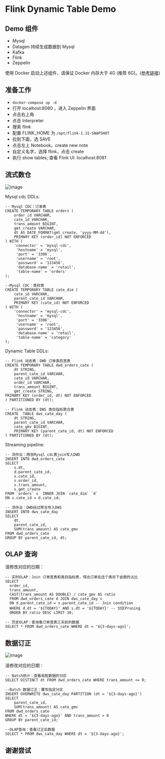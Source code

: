 # Flink Dynamic Table Demo

## Demo 组件
- Mysql
- Datagen 持续生成数据到 Mysql
- Kafka
- Flink
- Zeppelin

使用 Docker 启动上述组件，请保证 Docker 内存大于 4G (推荐 6G)。([参考链接](https://docs.docker.com/desktop/mac/))

## 准备工作
- `docker-compose up -d`
- 打开 localhost:8080 ，进入 Zeppelin 界面
- 点击右上角
- 点击 Interpreter
- 搜索 flink
- 配置 FLINK_HOME 为 `/opt/flink-1.15-SNAPSHOT`
- 拉到下面，选 SAVE
- 点击左上 Notebook，create new note
- 自定义名字，选择 flink，点击 create
- 执行 show tables; 查看 Flink UI: localhost:8081

## 流式数仓
![image](https://user-images.githubusercontent.com/9601882/145389495-0f0dad27-9e6d-457e-971d-9a4844151e2b.png)

Mysql cdc DDLs:
```
-- Mysql CDC：订单表
CREATE TEMPORARY TABLE orders (
    order_id VARCHAR,
    cate_id VARCHAR,
    trans_amount BIGINT,
    gmt_create VARCHAR,
    dt AS DATE_FORMAT(gmt_create, 'yyyy-MM-dd'),
    PRIMARY KEY (order_id) NOT ENFORCED
) WITH (
	'connector' = 'mysql-cdc',
	 'hostname' = 'mysql',
	 'port' = '3306',
	 'username' = 'root',
	 'password' = '123456',
	 'database-name' = 'retail',
	 'table-name' = 'orders'
);

--Mysql CDC：类目表
CREATE TEMPORARY TABLE cate_dim (
    cate_id VARCHAR,
    parent_cate_id VARCHAR,
    PRIMARY KEY (cate_id) NOT ENFORCED
) WITH (
	'connector' = 'mysql-cdc',
	 'hostname' = 'mysql',
	 'port' = '3306',
	 'username' = 'root',
	 'password' = '123456',
	 'database-name' = 'retail',
	 'table-name' = 'category'
);
```

Dynamic Table DDLs:
```
-- Flink 动态表：DWD 订单类目宽表
CREATE TEMPORARY TABLE dwd_orders_cate (
    dt STRING,
    parent_cate_id VARCHAR,
    cate_id VARCHAR,
    order_id VARCHAR,
    trans_amount BIGINT,
    gmt_create STRING,
PRIMARY KEY (order_id, dt) NOT ENFORCED
) PARTITIONED BY (dt);

-- Flink 动态表：DWS 类目指标聚合表
CREATE  TABLE dws_cate_day (
    dt STRING,
    parent_cate_id VARCHAR,
    cate_gmv BIGINT,
    PRIMARY KEY (parent_cate_id, dt) NOT ENFORCED
) PARTITIONED BY (dt);
```

Streaming pipeline:
```
-- 流作业：两张Mysql cdc表join写入DWD
INSERT INTO dwd_orders_cate
SELECT
    s.dt,
    d.parent_cate_id,
    s.cate_id,
    s.order_id,
    s.trans_amount,
    s.gmt_create 
FROM `orders` s  INNER JOIN `cate_dim` `d`
ON s.cate_id = d.cate_id;

-- 流作业：DWD经过聚合写入DWS
INSERT INTO dws_cate_day
SELECT
    dt,
    parent_cate_id,
    SUM(trans_amount) AS cate_gmv
FROM dwd_orders_cate
GROUP BY parent_cate_id, dt;
```

## OLAP 查询

请修改对应的日期：
```
-- 实时OLAP：Join 订单宽表和类目指标表，得出订单在这个类目下金额的占比
SELECT
  order_id,
  trans_amount,
  CAST(trans_amount AS DOUBLE) / cate_gmv AS ratio
  FROM dwd_orders_cate d JOIN dws_cate_day s
  ON d.parent_cate_id = s.parent_cate_id -- Join condition
  WHERE d.dt = '${TODAY}' AND s.dt = '${TODAY}' -- 分区Pruning
  ORDER BY ratio DESC LIMIT 10;
  
-- 历史OLAP：查询看订单宽表三天前的数据
SELECT * FROM dwd_orders_cate WHERE dt = '${3-days-ago}';
```

## 数据订正
![image](https://user-images.githubusercontent.com/9601882/145390269-35318825-6d8c-4e00-9396-37b30178bc0e.png)

请修改对应的日期：
```
-- Batch统计：查看有脏数据的分区
SELECT DISTINCT dt FROM dwd_orders_cate WHERE trans_amount <= 0;

--Batch 数据订正：覆写指定分区
INSERT OVERWRITE dws_cate_day PARTITION (dt = '${3-days-ago}')
SELECT
    parent_cate_id,
    SUM(trans_amount) AS cate_gmv
FROM dwd_orders_cate 
WHERE dt = '${3-days-ago}' AND trans_amount > 0
GROUP BY parent_cate_id;

--OLAP查询：查看订正后数据
SELECT * FROM dws_cate_day WHERE dt = '${3-days-ago}';
```

## 谢谢尝试
